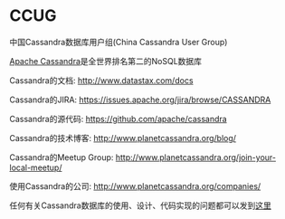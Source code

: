 # CCUG
中国Cassandra数据库用户组(China Cassandra User Group)


[Apache Cassandra](http://cassandra.apache.org/)是全世界排名第二的NoSQL数据库 <p>

Cassandra的文档:   http://www.datastax.com/docs <p>
Cassandra的JIRA:   https://issues.apache.org/jira/browse/CASSANDRA <p>
Cassandra的源代码: https://github.com/apache/cassandra <p>
Cassandra的技术博客: http://www.planetcassandra.org/blog/ <p>
Cassandra的Meetup Group: http://www.planetcassandra.org/join-your-local-meetup/ <p>
使用Cassandra的公司: http://www.planetcassandra.org/companies/ <p>

任何有关Cassandra数据库的使用、设计、代码实现的问题都可以发到[这里](https://github.com/codefollower/CCUG/issues) <p>

